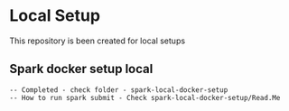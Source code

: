 # Local Setup 
This repository is been created for local setups

## Spark docker setup local
    -- Completed - check folder - spark-local-docker-setup
    -- How to run spark submit - Check spark-local-docker-setup/Read.Me
